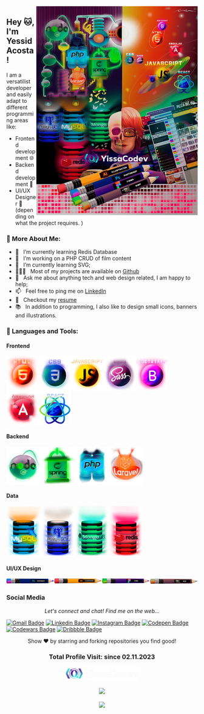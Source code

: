 <img align="right" src="./assets/img/hero-git.png" width="425px" alt="Click to see the source">


## Hey 🐱, I'm Yessid Acosta! 
I am a versatilist developer and easily adapt to different programming areas like:

- Frontend development 🌐
- Backend development 🤖 
- UI/UX Designer 🎨 (depending on what the project requires. )
  

### 🧐 More About Me:

- 🔭 &nbsp; I’m currently learning Redis Database
- 🤝 &nbsp; I’m working on a PHP CRUD of film content
- 🌱 &nbsp; I’m currently learning SVG; 
- 👨🏻‍💻 &nbsp; Most of my projects are available on [Github](https://github.com/yissacodev?tab=repositories)
- 💬 &nbsp; Ask me about anything tech and web design related, I am happy to help;
- 📫 &nbsp; Feel free to ping me on [LinkedIn](https://www.linkedin.com/)
- 📝 &nbsp; Checkout my [resume](https://drive.google.com/file/)
- 📚 &nbsp; In addition to programming, I also like to design small icons, banners and illustrations.


### 🔨 Languages and Tools:
#### Frontend

<a href="https://html.spec.whatwg.org/multipage/" target="_blank"> <img align="left" src="./assets/img/html-planet.png" alt="HTML" width="85px"/> </a> 
<a href="https://www.w3.org/Style/CSS/specs.en.html" target="_blank"> <img align="left" src="./assets/img/css-planet.png" alt="CSS" width="85px"/> </a> 
<a href="https://www.ecma-international.org/publications-and-standards/standards/ecma-262/" target="_blank"> <img align="left" src="./assets/img/js-planet.png" alt="JS" width="85px"/></a> 
<a href="https://sass-lang.com" target="_blank"> <img align="left" src="./assets/img/sass-planet.png" alt="SASS" width="85px"/> </a> 
<a href="https://getbootstrap.com" target="_blank"> <img align="left" src="./assets/img/bootstrap-planet.png" alt="Bootstrap" width="85px"/> </a> 
<a href="https://angular.io" target="_blank"> <img align="left" src="./assets/img/angular-planet.png" alt="Angular" width="85px"/> </a> 
<a href="https://es.react.dev" target="_blank"> <img  src="./assets/img/react-planet.png" alt="React" width="85px"/> </a> 



#### Backend
<a href="nodejs.org" target="_blank"> <img align="left" src="./assets/img/node-potion.png" alt="NodeJS" width="90px"/> </a> 
<a href="https://spring.io" target="_blank"> <img align="left" src="./assets/img/spring-potion.png" alt="Spring" width="90px"/> </a> 
<a href="https://www.php.net" target="_blank"> <img align="left" src="./assets/img/php-potion.png" alt="PHP" width="90px"/> </a> 
<a href="https://laravel.com" target="_blank"> <img  src="./assets/img/laravel-potion.png" alt="Laravel" width="90px"/> </a> 


#### Data
<a href="https://www.mysql.com" target="_blank"> <img align="left" src="./assets/img/mysql-dbdata.png" alt="MySql" width="90px"/> </a> 
<a href="https://www.postgresql.org" target="_blank"> <img align="left" src="./assets/img/posgtres-dbdata.png" alt="PostgreSQL" width="90px"/> </a> 
<a href="https://www.mongodb.com/" target="_blank"> <img align="left" src="./assets/img/mongo-dbdata.png" alt="MongoDB" width="90px"/> </a> 
<a href="https://redis.io" target="_blank"> <img  src="./assets/img/redis-dbdata.png" alt="Redis" width="90px"/> </a> 


#### UI/UX Design
<a href="www.adobe.com" target="_blank"> <img align="left" src="./assets/img/ps-pencil.png" alt="´Photoshop" width="25%"/> </a> 
<a href="www.adobe.com" target="_blank"> <img align="left" src="./assets/img/illustrator-pencil.png" alt="Illustrator" width="25%"/> </a>
<a href="https://www.figma.com" target="_blank"> <img align="left" src="./assets/img/figma-pencil.png" alt="Figma" width="25%"/> </a> 
<a href="http://www.gimp.org.es" target="_blank"> <img  src="./assets/img/gimp-pencil.png" alt="GIMP" width="25%"/> </a> 


### Social Media

<p align="center">
  <i>Let's connect and chat! Find me on the web...</i>
        
   [![Gmail Badge](https://img.shields.io/badge/gmail-%23EA4335?style=for-the-badge&logo=gmail&logoColor=white&link=yesid9523%40gmail.com)](mailto:v.yesid9523@gmail.com)
   [![Linkedin Badge](https://img.shields.io/badge/linkedin-%230A66C2?style=for-the-badge&logo=linkedin&logoColor=white&link=https%3A%2F%2Fwww.linkedin.com%2Fin%2Fyessidacosta%2F)](https://www.linkedin.com/in/yessidacosta/)
   [![Instagram Badge](https://img.shields.io/badge/instagram-%23E4405F?style=for-the-badge&logo=instagram&logoColor=white&link=https%3A%2F%2Fdribbble.com%2Fyissacodev)](http://instagram.com)
   [![Codepen Badge](https://img.shields.io/badge/codepen-black?style=for-the-badge&logo=codepen&link=https%3A%2F%2Fcodepen.io%2Fyissacodev)](https://codepen.io/yissacodev)
   [![Codewars Badge](https://img.shields.io/badge/codewars-%23B1361E?style=for-the-badge&logo=codewars&logoColor=white&link=https%3A%2F%2Fwww.codewars.com%2Fusers%2Fyissacodev)](https://www.codewars.com/users/yissacodev)
   [![Dribbble Badge](https://img.shields.io/badge/dribbble-%23EA4C89?style=for-the-badge&logo=dribbble&logoColor=white&link=https%3A%2F%2Fdribbble.com%2Fyissacodev)](https://dribbble.com/yissacodev)

  <p align="center">
    Show ❤️ by starring and forking repositories you find good!
  </p>
</p>

<h3><p align="center">Total Profile Visit: since 02.11.2023</p>
<p align="center"><img src="./assets/img/logo-animation.svg" width="200px" alt="YissaCodev Logo" align="center"/></p>
<p align="center"><img align="center" src="https://profile-counter.glitch.me/yissacodev/count.svg"/></p>
<p align="center"><img align="center" src="https://img.shields.io/badge/Thanks_for_visiting!-%23EC6237?style=for-the-badge"/></p>

<!--
### 📊 Github stats

<picture>
  <source
    srcset="https://github-readme-stats.vercel.app/api?username=yissacodev&show_icons=true&theme=dark"
    media="(prefers-color-scheme: dark)"
  />
  <source
    srcset="https://github-readme-stats.vercel.app/api?username=yissacodev&show_icons=true"
    media="(prefers-color-scheme: light), (prefers-color-scheme: no-preference)"
  />
  <img src="https://github-readme-stats.vercel.app/api?username=yissacodev&show_icons=true" />
</picture>
-->

<!--
**acosta032/acosta032** is a ✨ _special_ ✨ repository because its `README.md` (this file) appears on your GitHub profile.

Here are some ideas to get you started:

- 🔭 I’m currently working on ...
- 🌱 I’m currently learning ...
- 👯 I’m looking to collaborate on ...
- 🤔 I’m looking for help with ...
- 💬 Ask me about ...
- 📫 How to reach me: ...
- 😄 Pronouns: ...
- ⚡ Fun fact: ....
-->
